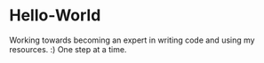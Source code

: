 # Hello-World
Working towards becoming an expert in writing code and using my resources. :) One step at a time.
